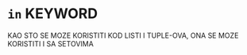 # `in` KEYWORD

KAO STO SE MOZE KORISTITI KOD LISTI I TUPLE-OVA, ONA SE MOZE KORISTITI I SA SETOVIMA

```py

```

